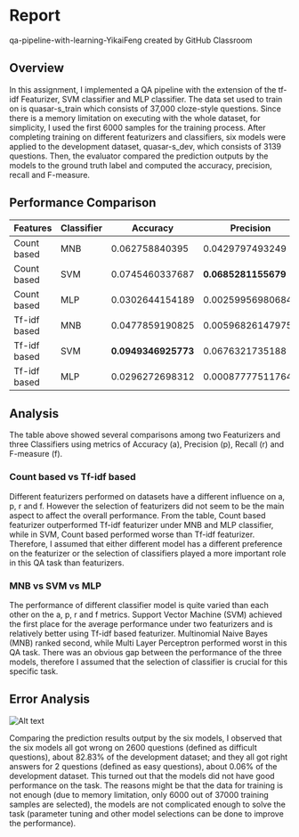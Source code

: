 # Report

qa-pipeline-with-learning-YikaiFeng created by GitHub Classroom

## Overview

In this assignment, I implemented a QA pipeline with the extension of the tf-idf Featurizer, SVM classifier and MLP classifier. The data set used to train on is quasar-s_train which consists of 37,000 cloze-style questions. Since there is a memory limitation on executing with the whole dataset, for simplicity, I used the first 6000 samples for the training process. After completing training on different featurizers and classifiers, six models were applied to the development dataset, quasar-s_dev, which consists of 3139 questions. Then, the evaluator compared the prediction outputs by the models to the ground truth label and computed the accuracy, precision, recall and F-measure.

## Performance Comparison

| Features 	   | Classifier | Accuracy            | Precision             | Recall              | F-measure            |
| ------------ | ---------- | ------------------- | --------------------- | ------------------- | -------------------- |
| Count based  | MNB		| 0.062758840395      | 0.0429797493249       | 0.062758840395      | 0.0301701298451      |
| Count based  | SVM		| 0.0745460337687     | **0.0685281155679**   | 0.0745460337687     | 0.0628445053033      |
| Count based  | MLP		| 0.0302644154189     | 0.00259956980684      | 0.0302644154189     | 0.00335852741917     |
| Tf-idf based | MNB		| 0.0477859190825     | 0.00596826147975      | 0.0477859190825     | 0.00932774947469     |
| Tf-idf based | SVM		| **0.0949346925773** | 0.0676321735188       | **0.0949346925773** | **0.0640987975182**  |
| Tf-idf based | MLP		| 0.0296272698312     | 0.000877775117648     | 0.0296272698312     | 0.00170503471182     |

## Analysis

The table above showed several comparisons among two Featurizers and three Classifiers using metrics of Accuracy (a), Precision (p), Recall (r) and F-measure (f).

### Count based vs Tf-idf based

Different featurizers performed on datasets have a different influence on a, p, r and f. However the selection of featurizers did not seem to be the main aspect to affect the overall performance. From the table, Count based featurizer outperformed Tf-idf featurizer under MNB and MLP classifier, while in SVM, Count based performed worse than Tf-idf featurizer. Therefore, I assumed that either different model has a different preference on the featurizer or the selection of classifiers played a more important role in this QA task than featurizers.

### MNB vs SVM vs MLP

The performance of different classifier model is quite varied than each other on the a, p, r and f metrics. Support Vector Machine (SVM) achieved the first place for the average performance under two featurizers and is relatively better using Tf-idf based featurizer. Multinomial Naive Bayes (MNB) ranked second, while Multi Layer Perceptron performed worst in this QA task. There was an obvious gap between the performance of the three models, therefore I assumed that the selection of classifier is crucial for this specific task.

## Error Analysis

![Alt text](result/Error_Analysis?raw=true "Title")

Comparing the prediction results output by the six models, I observed that the six models all got wrong on 2600 questions (defined as difficult questions), about 82.83% of the development dataset; and they all got right answers for 2 questions (defined as easy questions), about 0.06% of the development dataset. This turned out that the models did not have good performance on the task. The reasons might be that the data for training is not enough (due to memory limitation, only 6000 out of 37000 training samples are selected), the models are not complicated enough to solve the task (parameter tuning and other model selections can be done to improve the performance).